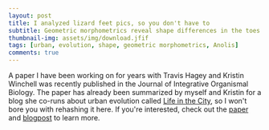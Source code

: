```yaml
---
layout: post
title: I analyzed lizard feet pics, so you don't have to
subtitle: Geometric morphometrics reveal shape differences in the toes of urban lizards
thumbnail-img: assets/img/download.jfif
tags: [urban, evolution, shape, geometric morphometrics, Anolis]
comments: true
---
```


A paper I have been working on for years with Travis Hagey and Kristin Winchell was recently published in the Journal of Integrative Organismal Biology. The paper has already been summarized by myself and Kristin for a blog she co-runs about urban evolution called [Life in the City](https://urbanevolution-litc.com/), so I won't bore you with rehashing it here. If you're interested, check out the [paper](https://academic.oup.com/iob/article/4/1/obac028/6638989) and [blogpost](https://urbanevolution-litc.com/2022/07/27/cityshape-how-urban-environments-have-shaped-the-toes-of-puerto-rican-crested-anoles/) to learn more. 


